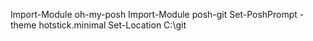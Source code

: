 Import-Module oh-my-posh
Import-Module posh-git
Set-PoshPrompt -theme hotstick.minimal
Set-Location C:\git
